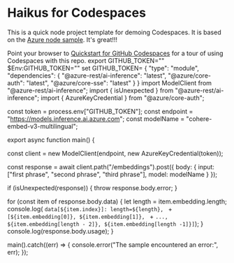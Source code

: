 
# Haikus for Codespaces

This is a quick node project template for demoing Codespaces. It is based on the [Azure node sample](https://github.com/Azure-Samples/nodejs-docs-hello-world). It's great!!!

Point your browser to [Quickstart for GitHub Codespaces](https://docs.github.com/en/codespaces/getting-started/quickstart) for a tour of using Codespaces with this repo.
export GITHUB_TOKEN="<your-github-token-goes-here>"
$Env:GITHUB_TOKEN="<your-github-token-goes-here>"
set GITHUB_TOKEN=<your-github-token-goes-here>
{
  "type": "module",
  "dependencies": {
    "@azure-rest/ai-inference": "latest",
    "@azure/core-auth": "latest",
    "@azure/core-sse": "latest"
  }
}
import ModelClient from "@azure-rest/ai-inference";
import { isUnexpected } from "@azure-rest/ai-inference";
import { AzureKeyCredential } from "@azure/core-auth";

const token = process.env["GITHUB_TOKEN"];
const endpoint = "https://models.inference.ai.azure.com";
const modelName = "cohere-embed-v3-multilingual";

export async function main() {

  const client = new ModelClient(endpoint, new AzureKeyCredential(token));

  const response = await client.path("/embeddings").post({
    body: {
      input: ["first phrase", "second phrase", "third phrase"],
      model: modelName
    }
  });

  if (isUnexpected(response)) {
    throw response.body.error;
  }

  for (const item of response.body.data) {
    let length = item.embedding.length;
    console.log(
	  `data[${item.index}]: length=${length}, ` +
	  `[${item.embedding[0]}, ${item.embedding[1]}, ` +
	  `..., ${item.embedding[length - 2]}, ${item.embedding[length -1]}]`);
  }
  console.log(response.body.usage);
}

main().catch((err) => {
  console.error("The sample encountered an error:", err);
});
